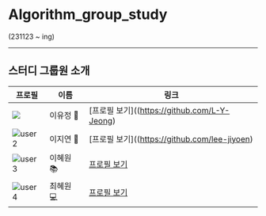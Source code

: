 # Algorithm_group_study

(231123 ~ ing)

--------------------
## 스터디 그룹원 소개

| 프로필 | 이름 | 링크 |
| ------ | ---- | ---- |
| ![](https://github.com/L-Y-Jeong.png) | 이유정 🌟 | [프로필 보기]((https://github.com/L-Y-Jeong) |
| ![user2](https://github.com/lee-jiyoen.png) | 이지연 🚀 | [프로필 보기]((https://github.com/lee-jiyoen) | 
| ![user3](https://github.com/icegosimperson.png) | 이혜원 📚 | [프로필 보기](https://github.com/icegosimperson) | [![Solved.ac 프로필](http://mazassumnida.wtf/api/mini/generate_badge?boj=icegosimperson)](https://solved.ac/icegosimperson)
| ![user4](https://github.com/choihyewon.png) | 최혜원 💻 | [프로필 보기](https://github.com/choihyewon) |


